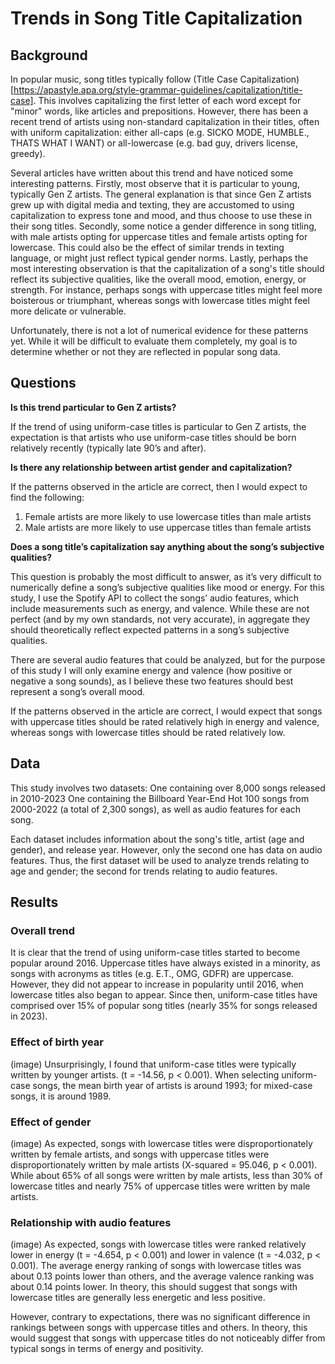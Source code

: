 # Trends in Song Title Capitalization
## Background
In popular music, song titles typically follow (Title Case Capitalization)[https://apastyle.apa.org/style-grammar-guidelines/capitalization/title-case]. This involves capitalizing the first letter of each word except for "minor" words, like articles and prepositions. However, there has been a recent trend of artists using non-standard capitalization in their titles, often with uniform capitalization: either all-caps (e.g. SICKO MODE, HUMBLE., THATS WHAT I WANT) or all-lowercase (e.g. bad guy, drivers license, greedy). 

Several articles have written about this trend and have noticed some interesting patterns. Firstly, most observe that it is particular to young, typically Gen Z artists. The general explanation is that since Gen Z artists grew up with digital media and texting, they are accustomed to using capitalization to express tone and mood, and thus choose to use these in their song titles. Secondly, some notice a gender difference in song titling, with male artists opting for uppercase titles and female artists opting for lowercase. This could also be the effect of similar trends in texting language, or might just reflect typical gender norms. Lastly, perhaps the most interesting observation is that the capitalization of a song's title should reflect its subjective qualities, like the overall mood, emotion, energy, or strength. For instance, perhaps songs with uppercase titles might feel more boisterous or triumphant, whereas songs with lowercase titles might feel more delicate or vulnerable.

Unfortunately, there is not a lot of numerical evidence for these patterns yet. While it will be difficult to evaluate them completely, my goal is to determine whether or not they are reflected in popular song data.
## Questions
**Is this trend particular to Gen Z artists?**

If the trend of using uniform-case titles is particular to Gen Z artists, the expectation is that artists who use uniform-case titles should be born relatively recently (typically late 90’s and after).

**Is there any relationship between artist gender and capitalization?**

If the patterns observed in the article are correct, then I would expect to find the following:
1. Female artists are more likely to use lowercase titles than male artists
2. Male artists are more likely to use uppercase titles than female artists

**Does a song title’s capitalization say anything about the song’s subjective qualities?**

This question is probably the most difficult to answer, as it’s very difficult to numerically define a song’s subjective qualities like mood or energy. For this study, I use the Spotify API to collect the songs’ audio features, which include measurements such as energy, and valence. While these are not perfect (and by my own standards, not very accurate), in aggregate they should theoretically reflect expected patterns in a song’s subjective qualities.

There are several audio features that could be analyzed, but for the purpose of this study I will only examine energy and valence (how positive or negative a song sounds), as I believe these two features should best represent a song’s overall mood.

If the patterns observed in the article are correct, I would expect that songs with uppercase titles should be rated relatively high in energy and valence, whereas songs with lowercase titles should be rated relatively low.
## Data
This study involves two datasets:
One containing over 8,000 songs released in 2010-2023
One containing the Billboard Year-End Hot 100 songs from 2000-2022 (a total of 2,300 songs), as well as audio features for each song.

Each dataset includes information about the song's title, artist (age and gender), and release year. However, only the second one has data on audio features. Thus, the first dataset will be used to analyze trends relating to age and gender; the second for trends relating to audio features.
## Results
### Overall trend
It is clear that the trend of using uniform-case titles started to become popular around 2016. Uppercase titles have always existed in a minority, as songs with acronyms as titles (e.g. E.T., OMG, GDFR) are uppercase. However, they did not appear to increase in popularity until 2016, when lowercase titles also began to appear. Since then, uniform-case titles have comprised over 15% of popular song titles (nearly 35% for songs released in 2023).
### Effect of birth year
(image)
Unsurprisingly, I found that uniform-case titles were typically written by younger artists. (t = -14.56, p < 0.001). When selecting uniform-case songs, the mean birth year of artists is around 1993; for mixed-case songs, it is around 1989.
### Effect of gender
(image)
As expected, songs with lowercase titles were disproportionately written by female artists, and songs with uppercase titles were disproportionately written by male artists (X-squared = 95.046, p < 0.001). While about 65% of all songs were written by male artists, less than 30% of lowercase titles and nearly 75% of uppercase titles were written by male artists.
### Relationship with audio features
(image)
As expected, songs with lowercase titles were ranked relatively lower in energy (t = -4.654, p < 0.001) and lower in valence (t = -4.032, p < 0.001). The average energy ranking of songs with lowercase titles was about 0.13 points lower than others, and the average valence ranking was about 0.14 points lower. In theory, this should suggest that songs with lowercase titles are generally less energetic and less positive.

However, contrary to expectations, there was no significant difference in rankings between songs with uppercase titles and others. In theory, this would suggest that songs with uppercase titles do not noticeably differ from typical songs in terms of energy and positivity.
